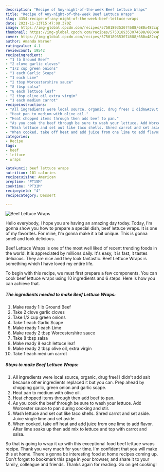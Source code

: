 ```yaml
---
description: "Recipe of Any-night-of-the-week Beef Lettuce Wraps"
title: "Recipe of Any-night-of-the-week Beef Lettuce Wraps"
slug: 4354-recipe-of-any-night-of-the-week-beef-lettuce-wraps
date: 2021-11-13T15:47:08.370Z
image: https://img-global.cpcdn.com/recipes/5750189353074688/680x482cq70/beef-lettuce-wraps-recipe-main-photo.jpg
thumbnail: https://img-global.cpcdn.com/recipes/5750189353074688/680x482cq70/beef-lettuce-wraps-recipe-main-photo.jpg
cover: https://img-global.cpcdn.com/recipes/5750189353074688/680x482cq70/beef-lettuce-wraps-recipe-main-photo.jpg
author: Amanda Warner
ratingvalue: 4.1
reviewcount: 19542
recipeingredient:
- "1 lb Ground Beef"
- "2 clove garlic cloves"
- "1/2 cup green onions"
- "1 each Garlic Scape"
- "1 each Lime"
- "2 tbsp Worcestershire sauce"
- "8 tbsp salsa"
- "8 each lettuce leaf"
- "2 tbsp olive oil extra virgin"
- "1 each medium carrot"
recipeinstructions:
- "All ingredients were local source, organic, drug free! I didn&#39;t add salt because other ingredients replaced it but you can.  Prep ahead by chopping garlic, green onion and garlic scape."
- "Heat pan to medium with olive oil."
- "Heat chopped items through then add beef to pan."
- "As you cook the beef through be sure to wash your lettuce. Add Worcester sauce to pan during cooking and stir."
- "Wash lettuce and set out like taco shells. Shred carrot and set aside. Juice single lime and set aside."
- "When cooked, take off heat and add juice from one lime to add flavor. After lime soaks up then add mix to lettuce and top with carrot and salsa."
categories:
- Recipe
tags:
- beef
- lettuce
- wraps

katakunci: beef lettuce wraps 
nutrition: 101 calories
recipecuisine: American
preptime: "PT15M"
cooktime: "PT31M"
recipeyield: "4"
recipecategory: Dessert

---
```



![Beef Lettuce Wraps](https://img-global.cpcdn.com/recipes/5750189353074688/680x482cq70/beef-lettuce-wraps-recipe-main-photo.jpg)

Hello everybody, I hope you are having an amazing day today. Today, I'm gonna show you how to prepare a special dish, beef lettuce wraps. It is one of my favorites. For mine, I'm gonna make it a bit unique. This is gonna smell and look delicious.

Beef Lettuce Wraps is one of the most well liked of recent trending foods in the world. It is appreciated by millions daily. It's easy, it is fast, it tastes delicious. They are nice and they look fantastic. Beef Lettuce Wraps is something which I have loved my entire life.




To begin with this recipe, we must first prepare a few components. You can cook beef lettuce wraps using 10 ingredients and 6 steps. Here is how you can achieve that.

<!--inarticleads1-->

##### The ingredients needed to make Beef Lettuce Wraps:

1. Make ready 1 lb Ground Beef
1. Take 2 clove garlic cloves
1. Take 1/2 cup green onions
1. Take 1 each Garlic Scape
1. Make ready 1 each Lime
1. Make ready 2 tbsp Worcestershire sauce
1. Take 8 tbsp salsa
1. Make ready 8 each lettuce leaf
1. Make ready 2 tbsp olive oil, extra virgin
1. Take 1 each medium carrot




<!--inarticleads2-->

##### Steps to make Beef Lettuce Wraps:

1. All ingredients were local source, organic, drug free! I didn&#39;t add salt because other ingredients replaced it but you can.  Prep ahead by chopping garlic, green onion and garlic scape.
1. Heat pan to medium with olive oil.
1. Heat chopped items through then add beef to pan.
1. As you cook the beef through be sure to wash your lettuce. Add Worcester sauce to pan during cooking and stir.
1. Wash lettuce and set out like taco shells. Shred carrot and set aside. Juice single lime and set aside.
1. When cooked, take off heat and add juice from one lime to add flavor. After lime soaks up then add mix to lettuce and top with carrot and salsa.




So that is going to wrap it up with this exceptional food beef lettuce wraps recipe. Thank you very much for your time. I'm confident that you will make this at home. There's gonna be interesting food at home recipes coming up. Don't forget to bookmark this page in your browser, and share it to your family, colleague and friends. Thanks again for reading. Go on get cooking!
